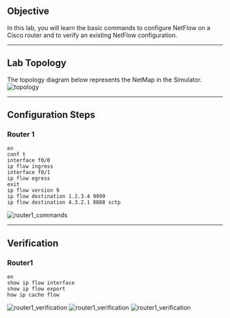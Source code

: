 ## Objective  
In this lab, you will learn the basic commands to configure NetFlow on a Cisco router and to verify an existing NetFlow configuration.  

---

## Lab Topology  
The topology diagram below represents the NetMap in the Simulator.  
![topology](https://github.com/nickbruggen90/Boson-Network-Labs/blob/main/Images/Screenshot%202025-05-14%20045615.png)

---

## Configuration Steps

### Router 1
```cisco
en
conf t
interface f0/0
ip flow ingress
interface f0/1
ip flow egress
exit
ip flow version 9
ip flow destination 1.2.3.4 9999
ip flow destination 4.3.2.1 8888 sctp
```
![router1_commands](https://github.com/nickbruggen90/Boson-Network-Labs/blob/main/Images/Screenshot%202025-05-14%20045412.png)

---

## Verification

### Router1
```cisco
en
show ip flow interface
show ip flow export
how ip cache flow
```

![router1_verification](https://github.com/nickbruggen90/Boson-Network-Labs/blob/main/Images/Screenshot%202025-05-14%20045449.png)
![router1_verification](https://github.com/nickbruggen90/Boson-Network-Labs/blob/main/Images/Screenshot%202025-05-14%20045510.png)
![router1_verification](https://github.com/nickbruggen90/Boson-Network-Labs/blob/main/Images/Screenshot%202025-05-14%20045539.png)
